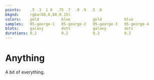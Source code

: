 ```yaml
---
points:    .5 .3  1 0  .75 .7  .9 .9  .5 .8
bkgnd:     rgba(60,0,80,0.15)
colors:    gold          blue          gold          blue
samples:   05-george-1   05-george-2   05-george-3   05-george-4
blots:     galaxy        dots          galaxy        dots
durations: 0.2           0.2           0.2           0.2
---
```


Anything
========

A bit of everything.